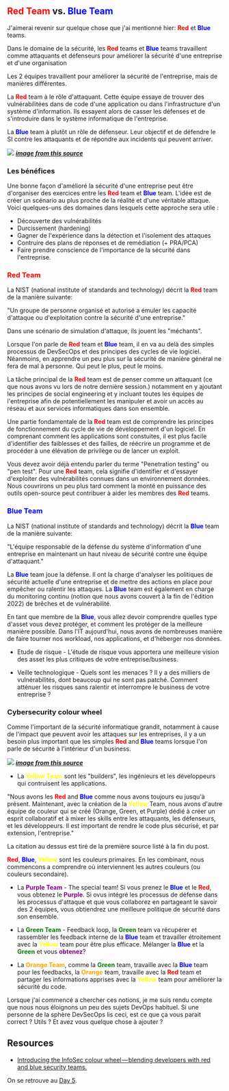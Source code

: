 ## <span style="color:red">Red Team</span> vs. <span style="color:blue">Blue Team</span>

J'aimerai revenir sur quelque chose que j'ai mentionné hier: <span style="color:red">**Red**</span> et <span style="color:blue">**Blue**</span> teams. 

Dans le domaine de la sécurité, les <span style="color:red">**Red**</span> teams et <span style="color:blue">**Blue**</span> teams travaillent comme attaquants et défenseurs pour améliorer la sécurité d'une entreprise et d'une organisation

Les 2 équipes travaillent pour améliorer la sécurité de l'entreprise, mais de manières différentes.

La <span style="color:red">**Red**</span> team à le rôle d'attaquant. Cette équipe essaye de trouver des vulnérabilitées dans de code d'une application ou dans l'infrastructure d'un système d'information. Ils essayent alors de casser les défenses et de s'introduire dans le système informatique de l'entreprise. 

La <span style="color:blue">**Blue**</span> team à plutôt un rôle de défenseur. Leur objectif et de défendre le SI contre les attaquants et de répondre aux incidents qui peuvent arriver.

![](images\day04-2.jpg)
***[image from this source](https://hackernoon.com/introducing-the-infosec-colour-wheel-blending-developers-with-red-and-blue-security-teams-6437c1a07700)***

### Les bénéfices

Une bonne façon d'amélioré la sécurité d'une entreprise peut être d'organiser des exercices entre les <span style="color:red">**Red**</span> team et <span style="color:blue">**Blue**</span> team. L'idée est de créer un scénario au plus proche de la réalité et d'une véritable attaque. Voici quelques-uns des domaines dans lesquels cette approche sera utile :

- Découverte des vulnérabilités
- Durcissement (hardening)
- Gagner de l'expérience dans la détection et l'isolement des attaques
- Contruire des plans de réponses et de remédiation (+ PRA/PCA)
- Faire prendre conscience de l'importance de la sécurité dans l'entreprise.

### <span style="color:red">Red Team</span> 

La NIST (national institute of standards and technology) décrit la <span style="color:red">**Red**</span> team de la manière suivante:

"Un groupe de personne organisé et autorisé a émuler les capacité d'attaque ou d'exploitation contre la sécurité d'une entreprise." 

Dans une scénario de simulation d'attaque, ils jouent les "méchants".

Lorsque l'on parle de <span style="color:red">**Red**</span> team et <span style="color:blue">**Blue**</span> team, il en va au delà des simples processus de DevSecOps et des principes des cycles de vie logiciel. Néanmoins, en apprendre un peu plus sur la sécurité de manière général ne fera de mal à personne. Qui peut le plus, peut le moins.

La tâche principal de la <span style="color:red">**Red**</span> team est de penser comme un attaquant (ce que nous avons vu lors de notre dernière session.) notamment en y ajoutant les principes de social engineering et y incluant toutes les équipes de l'entreprise afin de potentiellement les manipuler et avoir un accès au réseau et aux services informatiques dans son ensemble.

Une partie fondamentale de la <span style="color:red">**Red**</span> team est de comprendre les principes de fonctionnement du cycle de vie de développement d'un logiciel. En comprenant comment les applications sont constuites, il est plus facile d'identifier des faiblesses et des failles, de réécrire un programme et de procéder à une élévation de privilège ou de lancer un exploit. 

Vous devez avoir déjà entendu parler du terme "Penetration testing" ou "pen test". Pour une <span style="color:red">**Red**</span> team, cela signifie d'identifier et d'essayer d'exploiter des vulnérabilités connues dans un environnement données. Nous couvrirons un peu plus tard comment la monté en puissance des outils open-source peut contribuer à aider les membres des <span style="color:red">**Red**</span> teams.

### <span style="color:blue">Blue Team</span> 

La NIST (national institute of standards and technology) décrit la <span style="color:blue">**Blue**</span> team de la manière suivante:

"L'équipe responsable de la défense du système d'information d'une entreprise en maintenant un haut niveau de sécurité contre une équipe d'attaquant."

La <span style="color:blue">**Blue**</span> team joue la défense. Il ont la charge d'analyser les politiques de sécurité actuelle d'une entreprise et de mettre des actions en place pour empêcher ou ralentir les attaques. La <span style="color:blue">**Blue**</span> team est également en charge du monitoring continu (notion que nous avons couvert à la fin de l'édition 2022) de brêches et de vulnérabilité.

En tant que membre de la <span style="color:blue">**Blue**</span>, vous allez devoir comprendre quelles type d'asset vous devez protéger, et comment les protéger de la meilleure manière possible. Dans l'IT aujourd'hui, nous avons de nombreuses manière de faire tourner nos workload, nos applications, et d'héberger nos données.

- Etude de risque - L'étude de risque vous apportera une meilleure vision des asset les plus critiques de votre entreprise/business.

- Veille technologique - Quels sont les menaces ? Il y a des milliers de vulnérabilités, dont beaucoup qui ne sont pas patché. Comment atténuer les risques sans ralentir et interrompre le business de votre entreprise ? 

### Cybersecurity colour wheel 

Comme l'important de la sécurité informatique grandit, notamment à cause de l'impact que peuvent avoir les attaques sur les entreprises, il y a un besoin plus important que les simples <span style="color:red">**Red**</span> and <span style="color:blue">**Blue**</span> teams lorsque l'on parle de sécurité à l'intérieur d'un business.


![](images\day04-1.png)
***[image from this source](https://hackernoon.com/introducing-the-infosec-colour-wheel-blending-developers-with-red-and-blue-security-teams-6437c1a07700)***

- La <span style="color:yellow">**Yellow Team**</span> sont les "builders", les ingénieurs et les développeurs qui contruisent les applications.

"Nous avons les <span style="color:red">**Red**</span> and <span style="color:blue">**Blue**</span> comme nous avons toujours eu jusqu'à présent. Maintenant, avec la création de la <span style="color:yellow">**Yellow**</span> Team, nous avons d'autre équipe de couleur qui se créé (Orange, Green, et Purple) dédié à créer un esprit collaboratif et à mixer les skills entre les attaquants, les défenseurs, et les développeurs. Il est important de rendre le code plus sécurisé, et par extension, l'entreprise."

La citation au dessus est tiré de la première source listé à la fin du post. 

<span style="color:red">**Red**</span>, <span style="color:blue">**Blue**</span>, <span style="color:yellow">**Yellow**</span> sont les couleurs primaires. En les combinant, nous commencons a comprendre où interviennent les autres couleurs (ou couleurs secondaire).

- La <span style="color:purple">**Purple Team**</span> - The special team! Si vous prenez le <span style="color:blue">**Blue**</span> et le <span style="color:red">**Red**</span>, vous obtenez le <span style="color:purple">**Purple**</span>. Si ovus intégré les processus de défense dans les processus d'attaque et que vous collaborez en partageant le savoir des 2 équipes, vous obtiendrez une meilleure politique de sécurité dans son ensemble.

- La <span style="color:green">**Green Team**</span> - Feedback loop, la <span style="color:green">**Green**</span> team va récupérer et rassembler les feedback interne de la <span style="color:blue">**Blue**</span> team et travailler étroitement avec la <span style="color:yellow">**Yellow**</span> team pour être plus efficace. Mélanger la <span style="color:blue">**Blue**</span> et la <span style="color:green">**Green**</span> et vous <span style="color:purple">**obtenez**</span>?

- La <span style="color:orange">**Orange Team**</span>, comme la <span style="color:green">**Green**</span> team, travaille avec la <span style="color:blue">**Blue**</span> team pour les feedbacks, la <span style="color:orange">**Orange**</span> team, travaille avec la <span style="color:red">**Red**</span> team et partager les informations apprises avec la <span style="color:yellow">**Yellow**</span> team pour améliorer la sécurité du code.

Lorsque j'ai commencé a chercher ces notions, je me suis rendu compte que nous nous éloignons un peu des sujets DevOps habituel. Si une personne de la sphère DevSecOps lis ceci, est ce que ça vous parait correct ? Utils ? Et avez vous quelque chose à ajouter ?


## Resources 

- [Introducing the InfoSec colour wheel — blending developers with red and blue security teams.](https://hackernoon.com/introducing-the-infosec-colour-wheel-blending-developers-with-red-and-blue-security-teams-6437c1a07700)


On se retrouve au [Day 5](day05.md).

